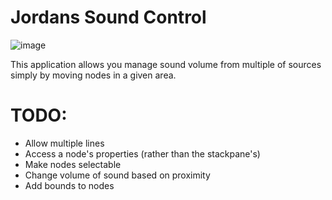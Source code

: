 # Jordans Sound Control

![image](https://user-images.githubusercontent.com/15781380/37932872-8a8e9324-3141-11e8-967b-e607f8afb512.png)

This application allows you manage sound volume from multiple of sources simply by moving nodes in a given area.


# TODO:

- Allow multiple lines
- Access a node's properties (rather than the stackpane's)
- Make nodes selectable
- Change volume of sound based on proximity
- Add bounds to nodes
